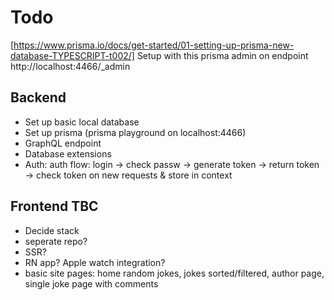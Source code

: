 # Todo
[https://www.prisma.io/docs/get-started/01-setting-up-prisma-new-database-TYPESCRIPT-t002/] Setup with this
prisma admin on endpoint http://localhost:4466/_admin
## Backend
  - Set up basic local database
  - Set up prisma (prisma playground on localhost:4466)
  - GraphQL endpoint
  - Database extensions
  - Auth: auth flow: login -> check passw -> generate token -> return token -> check token on new requests & store in context



## Frontend TBC
  - Decide stack
  - seperate repo?
  - SSR?
  - RN app? Apple watch integration?
  - basic site pages: home random jokes, jokes sorted/filtered, author page, single joke page with comments